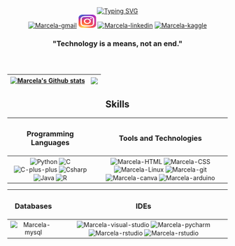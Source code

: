<div  align="center">  
<a href="https://git.io/typing-svg"><img src="https://readme-typing-svg.demolab.com?font=Fira+Code&size=26&pause=1000&color=F7A811&center=true&width=435&lines=Hello+World!+I'm+Marcela+%F0%9F%96%96%F0%9F%8F%BC" alt="Typing SVG" /></a>
</div>

<div  style="display: inline_block" align="center">  
  <a href="mailto:contato.marcelaoliveiraf@gmail.com"><img alt="Marcela-gmail" height="30" width="40" src="https://cdn.jsdelivr.net/gh/devicons/devicon/icons/google/google-original.svg" title="Google"/></a>
  <a href="https://www.instagram.com/marcela.oliveirafr/" target="_blank"><img alt="Marcela-instagram" height="30" width="40" src="https://raw.githubusercontent.com/tandpfun/skill-icons/59059d9d1a2c092696dc66e00931cc1181a4ce1f/icons/Instagram.svg" target="_blank" title="Instagram"/></a>
  <a href="https://www.linkedin.com/in/marcela-oliveiraf/" target="_blank"><img alt="Marcela-linkedin" height="30" width="40" src="https://cdn.jsdelivr.net/gh/devicons/devicon/icons/linkedin/linkedin-original.svg" target="_blank" title="LinkedIn"/></a>    
  <a href="https://www.kaggle.com/marcelaoliveiraf"  target="_blank"><img alt="Marcela-kaggle" height="30" width="40" src="https://cdn.jsdelivr.net/gh/devicons/devicon/icons/kaggle/kaggle-original.svg" target="_blank" title="Kaggle"/></a>  
</div>


<h3 align="center">"Technology is a means, not an end."</h3> 

##
<br>

<a href="https://github.com/marcela-oliveiraf/github-readme-stats"><img align="center" src="https://github-readme-stats.vercel.app/api?username=marcela-oliveiraf&show_icons=true&include_all_commits=true&theme=vision-friendly-dark&hide_border=true" alt="Marcela's Github stats" /></a> | <a href="https://github.com/marcela-oliveiraf/github-readme-stats"><img align="center" src="https://github-readme-stats.vercel.app/api/top-langs/?username=marcela-oliveiraf&layout=compact&theme=vision-friendly-dark&hide_border=true" /></a> |
| ------------- | ------------- |

##

<h2 align="center">Skills</h2>


<div align="center">

| <h3 align="center">Programming Languages</h3> | <h3 align="center">Tools and Technologies</h3> |
|:--------------------------------------------:|:----------------------------------------------:|
| <img align="center" alt="Python" height="40" width="40" src="https://cdn.jsdelivr.net/gh/devicons/devicon/icons/python/python-original.svg" title="Python"/> <img align="center" alt="C" height="40" width="40" src="https://cdn.jsdelivr.net/gh/devicons/devicon/icons/c/c-original.svg" title="C"/> <img align="center" alt="C-plus-plus" height="40" width="40" src="https://cdn.jsdelivr.net/gh/devicons/devicon/icons/cplusplus/cplusplus-original.svg" title="C++"/> <img align="center" alt="Csharp" height="40" width="40" src="https://cdn.jsdelivr.net/gh/devicons/devicon/icons/csharp/csharp-original.svg" title="C#"/> <img align="center" alt="Java" height="40" width="40" src="https://cdn.jsdelivr.net/gh/devicons/devicon/icons/java/java-original.svg" title="Java"/> <img align="center" alt="R" height="40" width="40" src="https://www.r-project.org/logo/Rlogo.svg" title="R"/> | <img align="center" alt="Marcela-HTML" height="40" width="40" src="https://cdn.jsdelivr.net/gh/devicons/devicon/icons/html5/html5-original.svg" title="HTML"/> <img align="center" alt="Marcela-CSS" height="40" width="40" src="https://cdn.jsdelivr.net/gh/devicons/devicon/icons/css3/css3-original.svg" title="CSS" /> <img align="center" alt="Marcela-Linux" height="40" width="40" src="https://cdn.jsdelivr.net/gh/devicons/devicon/icons/linux/linux-original.svg" title="Linux" /> <img align="center" alt="Marcela-git" height="40" width="40" src="https://cdn.jsdelivr.net/gh/devicons/devicon/icons/git/git-original.svg" title="Git"/> <img align="center" alt="Marcela-canva" height="40" width="40" src="https://cdn.jsdelivr.net/gh/devicons/devicon/icons/canva/canva-original.svg" title="Canva"/> <img align="center" alt="Marcela-arduino" height="40" width="40" src="https://cdn.jsdelivr.net/gh/devicons/devicon/icons/arduino/arduino-original.svg" title="Arduino"/> |

| <h3 align="center">Databases</h3> | <h3 align="center">IDEs</h3> |
|:----------------------------------:|:--------------------------:|
| <img align="center" alt="Marcela-mysql" height="40" width="40" src="https://cdn.jsdelivr.net/gh/devicons/devicon/icons/mysql/mysql-original.svg" title="MySQL"/> | <img align="center" alt="Marcela-visual-studio" height="40" width="40" src="https://cdn.jsdelivr.net/gh/devicons/devicon/icons/visualstudio/visualstudio-plain.svg" title="Visual Studio Code"/> <img align="center" alt="Marcela-pycharm" height="40" width="40" src="https://cdn.jsdelivr.net/gh/devicons/devicon/icons/pycharm/pycharm-original.svg" title="PyCharm" /> <img align="center" alt="Marcela-rstudio" height="40" width="40" src="https://cdn.jsdelivr.net/gh/devicons/devicon/icons/rstudio/rstudio-original.svg" title="RStudio"/> <img align="center" alt="Marcela-rstudio" height="40" width="40" src="https://cdn.freebiesupply.com/logos/large/2x/eclipse-11-logo-svg-vector.svg" title="Eclipse"/> |

</div>

